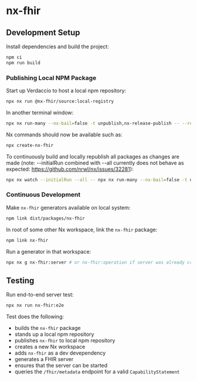 # nx-fhir

## Development Setup

Install dependencies and build the project:

```bash
npm ci
npm run build
```

### Publishing Local NPM Package

Start up Verdaccio to host a local npm repository:

```bash
npx nx run @nx-fhir/source:local-registry
```

In another terminal window:

```bash
npx nx run-many --nx-bail=false -t unpublish,nx-release-publish -- --registry http://localhost:4873
```

Nx commands should now be available such as:

```bash
npx create-nx-fhir
```

To continuously build and locally republish all packages as changes are made (note: --initialRun combined with --all currently does not behave as expected: <https://github.com/nrwl/nx/issues/32281>):

```bash
npx nx watch --initialRun --all -- npx nx run-many --nx-bail=false -t unpublish,nx-release-publish -- --registry http://localhost:4873
```


### Continuous Development

Make `nx-fhir` generators available on local system:

```bash
npm link dist/packages/nx-fhir
```

In root of some other Nx workspace, link the `nx-fhir` package:

```bash
npm link nx-fhir
```

Run a generator in that workspace:

```bash
npx nx g nx-fhir:server # or nx-fhir:operation if server was already created
```

## Testing

Run end-to-end server test:

```bash
npx nx run nx-fhir:e2e
```

Test does the following:
- builds the `nx-fhir` package
- stands up a local npm repository
- publishes `nx-fhir` to local npm repository
- creates a new Nx workspace
- adds `nx-fhir` as a dev devependency
- generates a FHIR server
- ensures that the server can be started
- queries the `/fhir/metadata` endpoint for a valid `CapabilityStatement`
